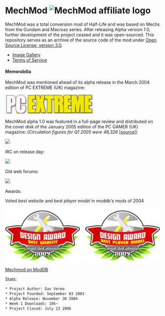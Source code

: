 # MechMod ![MechMod affiliate logo](web/images/aff.gif) 

MechMod was a total conversion mod of Half-Life and was based on Mechs from the Gundam and Macross series. After releasing Alpha version 1.0, further development of the project ceased and it was open-sourced. This repository serves as an archive of the source code of the mod under [Open Source License, version 3.0](http://www.opensource.org/licenses/osl-3.0.php).

* [Image Gallery](gallery.md)
* [Terms of Service](tos.md)

#### Memorabilia 

MechMod was mentioned ahead of its alpha release in the March 2004 edition of PC EXTREME (UK) magazine:

[![](web/images/pcextreme_logo.jpg)](web/images/mechmod_mag_pcextreme_mar_2004.jpg)

MechMod alpha 1.0 was featured in a full-page review and distributed on the cover disk of the January 2005 edition of the PC GAMER (UK) magazine:
(*Circulation figures for Q1 2005 were 48,326* [[source](https://magazinesfromthepast.fandom.com/wiki/PC_Gamer#Circulation_Figures)])

[![](web/images/pcgamer_logo.jpg)](web/images/mechmod_mag_pcgamer_jan_2005.jpg)

IRC on release day:

[![](web/images/logo_small.jpg)](web/images/mmirc20nov2004.png)

Old web forums:

[![](web/images/top_small.jpg)](web/images/forum2.jpg)

Awards:

Voted *best website* and *best player model* in moddb's mods of 2004

![moddb awards 2004](web/images/moddb_awards_2004.png)

[Mechmod on ModDB](https://www.moddb.com/mods/mechmod)

Stats:

```text
* Project Author: Gav Verma
* Project Founded: September 03 2003
* Alpha Release: November 30 2004
* Week 1 Downloads: 10k~
* Project Closed: July 23 2006
```
